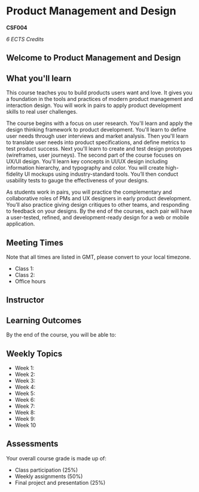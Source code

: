 # Product Management and Design

**CSF004**

_6 ECTS Credits_

## Welcome to Product Management and Design

<!-- Welcome Video -->

## What you'll learn

This course teaches you to build products users want and love. It gives you a 
foundation in the tools and practices of modern product management and 
interaction design.  You will work in pairs to apply product development skills 
to real user challenges. 

The course begins with a focus on user research. You'll learn and apply the 
design thinking framework to product development. You'll learn to define user 
needs through user interviews and market analysis. Then you'll learn to 
translate user needs into product specifications, and define metrics to test 
product success. Next you'll learn to create and test design prototypes 
(wireframes, user journeys). The second part of the course focuses on UX/UI 
design. You'll learn key concepts in UI/UX design including information 
hierarchy, and typography and color. You will create high-fidelity UI mockups 
using industry-standard tools. You’ll then conduct usability tests to gauge the 
effectiveness of your designs. 

As students work in pairs, you will practice the complementary and collaborative 
roles of PMs and UX designers in early product development. You’ll also practice 
giving design critiques to other teams, and responding to feedback on your 
designs. By the end of the courses, each pair will have a user-tested, refined, 
and development-ready design for a web or mobile application.

## Meeting Times

Note that all times are listed in GMT, please convert to your local timezone.

- Class 1:
- Class 2:
- Office hours 

## Instructor

<!-- contact info -->

## Learning Outcomes

By the end of the course, you will be able to:

## Weekly Topics

- Week 1:
- Week 2:
- Week 3:
- Week 4:
- Week 5:
- Week 6:
- Week 7:
- Week 8:
- Week 9:
- Week 10

## Assessments

Your overall course grade is made up of:

- Class participation (25%) 
- Weekly assignments (50%) 
- Final project and presentation (25%) 
